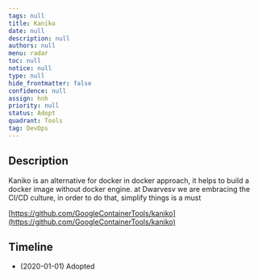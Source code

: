```yaml
---
tags: null
title: Kaniko
date: null
description: null
authors: null
menu: radar
toc: null
notice: null
type: null
hide_frontmatter: false
confidence: null
assign: hnh
priority: null
status: Adopt
quadrant: Tools
tag: DevOps
---
```


## Description

Kaniko is an alternative for docker in docker approach, it helps to build a docker image without docker engine. at Dwarvesv we are embracing the CI/CD culture, in order to do that, simplify things is a must

[https://github.com/GoogleContainerTools/kaniko](https://github.com/GoogleContainerTools/kaniko)

## Timeline

* (2020-01-01) Adopted